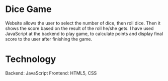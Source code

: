 # Dice Game
Website allows the user to select the number of dice, then roll dice. Then it shows the score based on the result of the roll he/she gets. I have used JavaScript at the backend to play game, to calculate points and display final score to the user after finishing the game.

# Technology
Backend: JavaScript
Frontend: HTML5, CSS
